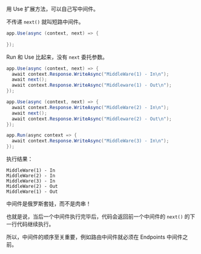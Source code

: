用 Use 扩展方法，可以自己写中间件。

不传递 `next()` 就叫短路中间件。

```C#
app.Use(async (context, next) => {
  
});
```



Run 和 Use 比起来，没有 `next` 委托参数。



``` C#
app.Use(async (context, next) => {
  await context.Response.WriteAsync("MiddleWare(1) - In\n");
  await next();
  await context.Response.WriteAsync("Middleware(1) - Out\n");
});

app.Use(async (context, next) => {
  await context.Response.WriteAsync("MiddleWare(2) - In\n");
  await next();
  await context.Response.WriteAsync("Middleware(2) - Out\n");
});

app.Run(async context => {
  await context.Response.WriteAsync("MiddleWare(3) - In\n");
});
```

执行结果：

```
MiddleWare(1) - In
MiddleWare(2) - In
MiddleWare(3) - In
MiddleWare(2) - Out
MiddleWare(1) - Out
```

中间件是俄罗斯套娃，而不是肉串！

也就是说，当后一个中间件执行完毕后，代码会返回前一个中间件的 `next()` 的下一行代码继续执行。



所以，中间件的顺序至关重要，例如路由中间件就必须在 Endpoints 中间件之前。